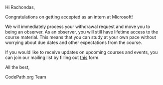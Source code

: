 Hi Rachondas,

Congratulations on getting accepted as an intern at Microsoft!

We will immediately process your withdrawal request and move you to being an observer. As an observer, you will still have lifetime access to the course material. This means that you can study at your own pace without worrying about due dates and other expectations from the course.

If you would like to receive updates on upcoming courses and events, you can join our mailing list by filling out [this](https://share.hsforms.com/1eg_EOoQpR4ObU4s8fUES2Q36gst) form.

All the best,

CodePath.org Team
